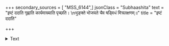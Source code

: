 +++
secondary_sources = [ "MSS_6144",]
jsonClass = "Subhaashita"
text = "इष्टं ददाति गृह्णाति कार्यमाख्याति पृच्छति।  \nभुङ्क्ते भोजयते चैव षड्विधं मित्रलक्षणम्॥"
title = "इष्टं ददाति"

+++

<details><summary>Text</summary>

इष्टं ददाति गृह्णाति कार्यमाख्याति पृच्छति।  
भुङ्क्ते भोजयते चैव षड्विधं मित्रलक्षणम्॥
</details>
